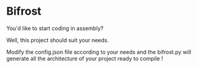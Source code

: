 # Bifrost

You'd like to start coding in assembly?

Well, this project should suit your needs.

Modify the config.json file according to your needs and the bifrost.py will generate all the architecture of your project ready to compile !

